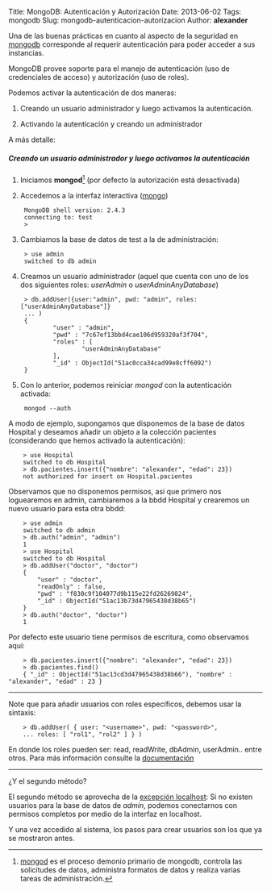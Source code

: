 Title: MongoDB: Autenticación y Autorización
Date: 2013-06-02
Tags: mongodb
Slug: mongodb-autenticacion-autorizacion
Author: __alexander__

Una de las buenas prácticas en cuanto al aspecto de la seguridad en [mongodb][mongodb] corresponde al requerir autenticación para poder acceder a sus instancias.

MongoDB provee soporte para el manejo de autenticación (uso de credenciales de acceso) y autorización (uso de roles).

Podemos activar la autenticación de dos maneras:

1. Creando un usuario administrador y luego activamos la autenticación.

2. Activando la autenticación y creando un administrador

A más detalle:

##### Creando un usuario administrador y luego activamos la autenticación

1. Iniciamos **mongod**[^1] (por defecto la autorización está desactivada)

2. Accedemos a la interfaz interactiva ([mongo][mongo])

        MongoDB shell version: 2.4.3
        connecting to: test
        >

3. Cambiamos la base de datos de test a la de administración:

        > use admin
        switched to db admin


4. Creamos un usuario administrador (aquel que cuenta con uno de los dos siguientes roles: *userAdmin* o *userAdminAnyDatabase*)

        > db.addUser({user:"admin", pwd: "admin", roles: ["userAdminAnyDatabase"]}
        ... )
        {
                "user" : "admin",
                "pwd" : "7c67ef13bbd4cae106d959320af3f704",
                "roles" : [
                        "userAdminAnyDatabase"
                ],
                "_id" : ObjectId("51ac0cca34cad99e8cff6092")
        }

5. Con lo anterior, podemos reiniciar *mongod* con la autenticación activada:

        mongod --auth

A modo de ejemplo, supongamos que disponemos de la base de datos Hospital y deseamos añadir un objeto a la colección pacientes (considerando que hemos activado la autenticación):

        > use Hospital
        switched to db Hospital
        > db.pacientes.insert({"nombre": "alexander", "edad": 23})
        not authorized for insert on Hospital.pacientes

Observamos que no disponemos permisos, asi que primero nos loguearemos en admin, cambiaremos a la bbdd Hospital y crearemos un nuevo usuario para esta otra bbdd:

        > use admin
        switched to db admin
        > db.auth("admin", "admin")
        1
        > use Hospital
        switched to db Hospital
        > db.addUser("doctor", "doctor")
        {
            "user" : "doctor",
            "readOnly" : false,
            "pwd" : "f830c9f104077d9b115e22fd26269824",
            "_id" : ObjectId("51ac13b73d47965438d38b65")
        }
        > db.auth("doctor", "doctor")
        1

Por defecto este usuario tiene permisos de escritura, como observamos aquí:

        > db.pacientes.insert({"nombre": "alexander", "edad": 23})
        > db.pacientes.find()
        { "_id" : ObjectId("51ac13cd3d47965438d38b66"), "nombre" : "alexander", "edad" : 23 }

- - -

Note que para añadir usuarios con roles específicos, debemos usar la sintaxis:

        > db.addUser( { user: "<username>", pwd: "<password>",
        ... roles: [ "rol1", "rol2" ] } )

En donde los roles pueden ser: read, readWrite, dbAdmin, userAdmin.. entre otros. Para más información consulte la [documentación][docs-roles]

- - -

¿Y el segundo método?

El segundo método se aprovecha de la [excepción localhost][localhost-exception]: Si no existen usuarios para la base de datos de *admin*, podemos conectarnos con permisos completos por medio de la interfaz en localhost.

Y una vez accedido al sistema, los pasos para crear usuarios son los que ya se mostraron antes.

[^1]: [mongod][mongod] es el proceso demonio primario de mongodb, controla las solicitudes de datos, administra formatos de datos y realiza varias tareas de administración.

[mongodb]: http://mongodb.org/
[mongod]: http://docs.mongodb.org/manual/reference/program/mongod/
[mongo]: http://docs.mongodb.org/manual/reference/program/mongo/
[docs-roles]: http://docs.mongodb.org/manual/reference/user-privileges/
[localhost-exception]: http://docs.mongodb.org/manual/tutorial/add-user-administrator/#authenticate-with-full-administrative-access-via-localhost